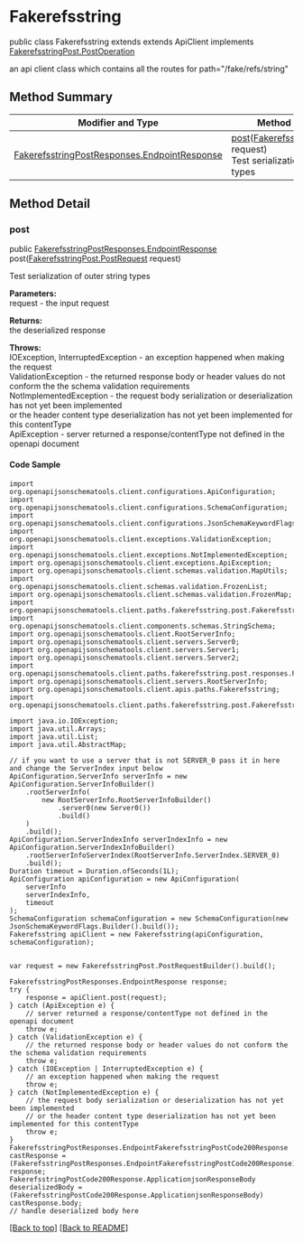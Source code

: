 # Fakerefsstring

public class Fakerefsstring extends extends ApiClient implements
[FakerefsstringPost.PostOperation](../../paths/fakerefsstring/FakerefsstringPost.md#postoperation)

an api client class which contains all the routes for path="/fake/refs/string"

## Method Summary
| Modifier and Type | Method and Description |
| ----------------- | ---------------------- |
| [FakerefsstringPostResponses.EndpointResponse](../../paths/fakerefsstring/post/FakerefsstringPostResponses.md#endpointresponse) | [post](#post)([FakerefsstringPost.PostRequest](../../paths/fakerefsstring/FakerefsstringPost#postrequest) request)<br>Test serialization of outer string types |

## Method Detail

### post
public [FakerefsstringPostResponses.EndpointResponse](../../paths/fakerefsstring/post/FakerefsstringPostResponses.md#endpointresponse) post([FakerefsstringPost.PostRequest](../../paths/fakerefsstring/FakerefsstringPost#postrequest) request)

Test serialization of outer string types

**Parameters:**<br>
request - the input request

**Returns:**<br>
the deserialized response

**Throws:**<br>
IOException, InterruptedException - an exception happened when making the request<br>
ValidationException - the returned response body or header values do not conform the the schema validation requirements<br>
NotImplementedException - the request body serialization or deserialization has not yet been implemented<br>
                          or the header content type deserialization has not yet been implemented for this contentType<br>
ApiException - server returned a response/contentType not defined in the openapi document<br>

#### Code Sample
```
import org.openapijsonschematools.client.configurations.ApiConfiguration;
import org.openapijsonschematools.client.configurations.SchemaConfiguration;
import org.openapijsonschematools.client.configurations.JsonSchemaKeywordFlags;
import org.openapijsonschematools.client.exceptions.ValidationException;
import org.openapijsonschematools.client.exceptions.NotImplementedException;
import org.openapijsonschematools.client.exceptions.ApiException;
import org.openapijsonschematools.client.schemas.validation.MapUtils;
import org.openapijsonschematools.client.schemas.validation.FrozenList;
import org.openapijsonschematools.client.schemas.validation.FrozenMap;
import org.openapijsonschematools.client.paths.fakerefsstring.post.FakerefsstringPostRequestBody;
import org.openapijsonschematools.client.components.schemas.StringSchema;
import org.openapijsonschematools.client.RootServerInfo;
import org.openapijsonschematools.client.servers.Server0;
import org.openapijsonschematools.client.servers.Server1;
import org.openapijsonschematools.client.servers.Server2;
import org.openapijsonschematools.client.paths.fakerefsstring.post.responses.FakerefsstringPostCode200Response;
import org.openapijsonschematools.client.servers.RootServerInfo;
import org.openapijsonschematools.client.apis.paths.Fakerefsstring;
import org.openapijsonschematools.client.paths.fakerefsstring.post.FakerefsstringPostResponses;

import java.io.IOException;
import java.util.Arrays;
import java.util.List;
import java.util.AbstractMap;

// if you want to use a server that is not SERVER_0 pass it in here and change the ServerIndex input below
ApiConfiguration.ServerInfo serverInfo = new ApiConfiguration.ServerInfoBuilder()
    .rootServerInfo(
        new RootServerInfo.RootServerInfoBuilder()
            .server0(new Server0())
            .build()
    )
    .build();
ApiConfiguration.ServerIndexInfo serverIndexInfo = new ApiConfiguration.ServerIndexInfoBuilder()
    .rootServerInfoServerIndex(RootServerInfo.ServerIndex.SERVER_0)
    .build();
Duration timeout = Duration.ofSeconds(1L);
ApiConfiguration apiConfiguration = new ApiConfiguration(
    serverInfo
    serverIndexInfo,
    timeout
);
SchemaConfiguration schemaConfiguration = new SchemaConfiguration(new JsonSchemaKeywordFlags.Builder().build());
Fakerefsstring apiClient = new Fakerefsstring(apiConfiguration, schemaConfiguration);


var request = new FakerefsstringPost.PostRequestBuilder().build();

FakerefsstringPostResponses.EndpointResponse response;
try {
    response = apiClient.post(request);
} catch (ApiException e) {
    // server returned a response/contentType not defined in the openapi document
    throw e;
} catch (ValidationException e) {
    // the returned response body or header values do not conform the the schema validation requirements
    throw e;
} catch (IOException | InterruptedException e) {
    // an exception happened when making the request
    throw e;
} catch (NotImplementedException e) {
    // the request body serialization or deserialization has not yet been implemented
    // or the header content type deserialization has not yet been implemented for this contentType
    throw e;
}
FakerefsstringPostResponses.EndpointFakerefsstringPostCode200Response castResponse = (FakerefsstringPostResponses.EndpointFakerefsstringPostCode200Response) response;
FakerefsstringPostCode200Response.ApplicationjsonResponseBody deserializedBody = (FakerefsstringPostCode200Response.ApplicationjsonResponseBody) castResponse.body;
// handle deserialized body here
```
[[Back to top]](#top) [[Back to README]](../../../README.md)
